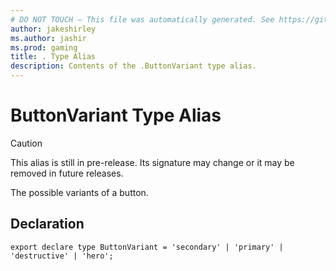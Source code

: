 ```yaml
---
# DO NOT TOUCH — This file was automatically generated. See https://github.com/mojang/minecraftapidocsgenerator to modify descriptions, examples, etc.
author: jakeshirley
ms.author: jashir
ms.prod: gaming
title: . Type Alias
description: Contents of the .ButtonVariant type alias.
---
```

# ButtonVariant Type Alias

> [!CAUTION]
> This alias is still in pre-release.  Its signature may change or it may be removed in future releases.

The possible variants of a button.

## Declaration
`export declare type ButtonVariant = 'secondary' | 'primary' | 'destructive' | 'hero';`
